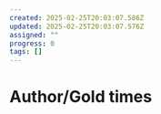 ```yaml
---
created: 2025-02-25T20:03:07.586Z
updated: 2025-02-25T20:03:07.576Z
assigned: ""
progress: 0
tags: []
---
```


# Author/Gold times
